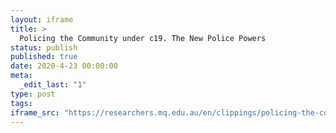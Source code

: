```yaml
---
layout: iframe
title: >
  Policing the Community under c19. The New Police Powers
status: publish
published: true
date: 2020-4-23 00:00:00
meta:
  _edit_last: "1"
type: post
tags:
iframe_src: "https://researchers.mq.edu.au/en/clippings/policing-the-community-under-c19-the-new-police-powers"
---
```

        